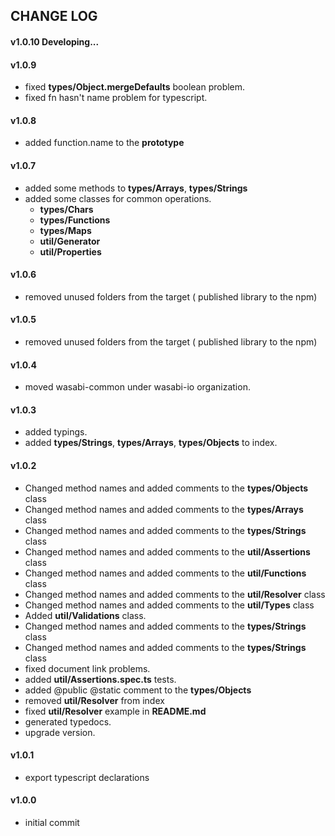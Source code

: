 ## CHANGE LOG

#### v1.0.10 Developing...

#### v1.0.9

* fixed **types/Object.mergeDefaults** boolean problem.
* fixed fn hasn't name problem for typescript.

#### v1.0.8
* added function.name to the **prototype**

#### v1.0.7
* added some methods to **types/Arrays**, **types/Strings**
* added some classes for common operations.
    - **types/Chars**
    - **types/Functions**
    - **types/Maps**
    - **util/Generator**
    - **util/Properties**

#### v1.0.6
* removed unused folders from the target ( published library to the npm)

#### v1.0.5
* removed unused folders from the target ( published library to the npm)

#### v1.0.4
* moved wasabi-common under wasabi-io organization.

#### v1.0.3
* added typings.
* added **types/Strings**, **types/Arrays**, **types/Objects** to index.

#### v1.0.2
* Changed method names and added comments to the **types/Objects** class
* Changed method names and added comments to the **types/Arrays** class
* Changed method names and added comments to the **types/Strings** class
* Changed method names and added comments to the **util/Assertions** class
* Changed method names and added comments to the **util/Functions** class
* Changed method names and added comments to the **util/Resolver** class
* Changed method names and added comments to the **util/Types** class
* Added **util/Validations** class.
* Changed method names and added comments to the **types/Strings** class
* Changed method names and added comments to the **types/Strings** class
* fixed document link problems.
* added **util/Assertions.spec.ts** tests.
* added @public @static comment to the **types/Objects**
* removed **util/Resolver** from index
* fixed **util/Resolver** example in **README.md**
* generated typedocs.
* upgrade version. 

#### v1.0.1
* export typescript declarations

#### v1.0.0
* initial commit